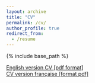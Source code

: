 ```yaml
---
layout: archive
title: "CV"
permalink: /cv/
author_profile: true
redirect_from:
  - /resume
---
```


{% include base_path %}

[English version CV [pdf format]](https::/raynalm.github.io/files/raynalm_cv_en.pdf)  
[CV version française [format pdf]](https::/raynalm.github.io/files/raynalm_cv_fr.pdf)
